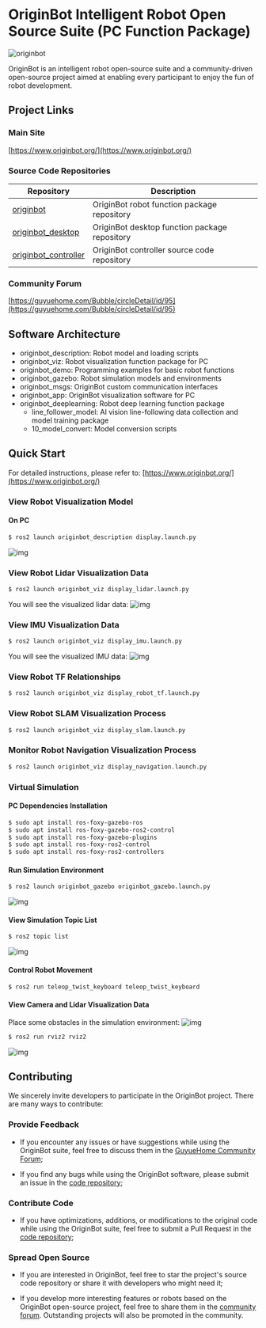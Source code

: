 # OriginBot Intelligent Robot Open Source Suite (PC Function Package)
![originbot](images/originbot.jpg)

OriginBot is an intelligent robot open-source suite and a community-driven open-source project aimed at enabling every participant to enjoy the fun of robot development.

## Project Links

### Main Site

[https://www.originbot.org/](https://www.originbot.org/)

### Source Code Repositories

| Repository                                                         | Description                     |
| ------------------------------------------------------------------ | ------------------------------- |
| [originbot](https://github.com/guyuehome/originbot)                 | OriginBot robot function package repository |
| [originbot_desktop](https://github.com/guyuehome/originbot_desktop) | OriginBot desktop function package repository |
| [originbot_controller](https://github.com/guyuehome/originbot_controller) | OriginBot controller source code repository |

### Community Forum

[https://guyuehome.com/Bubble/circleDetail/id/95](https://guyuehome.com/Bubble/circleDetail/id/95)

## Software Architecture

- originbot_description: Robot model and loading scripts
- originbot_viz: Robot visualization function package for PC
- originbot_demo: Programming examples for basic robot functions
- originbot_gazebo: Robot simulation models and environments
- originbot_msgs: OriginBot custom communication interfaces
- originbot_app: OriginBot visualization software for PC
- originbot_deeplearning: Robot deep learning function package
    - line_follower_model: AI vision line-following data collection and model training package
    - 10_model_convert: Model conversion scripts

## Quick Start
For detailed instructions, please refer to: [https://www.originbot.org/](https://www.originbot.org/)

### View Robot Visualization Model

#### On PC

```bash
$ ros2 launch originbot_description display.launch.py
```
![img](images/2022-08-30_13-57.png)

### View Robot Lidar Visualization Data

```bash
$ ros2 launch originbot_viz display_lidar.launch.py
```

You will see the visualized lidar data:
![img](images/2022-09-05_18-38.png)

### View IMU Visualization Data

```bash
$ ros2 launch originbot_viz display_imu.launch.py
```

You will see the visualized IMU data:
![img](images/2022-09-05_18-41.png)

### View Robot TF Relationships

```bash
$ ros2 launch originbot_viz display_robot_tf.launch.py
```

### View Robot SLAM Visualization Process

```bash
$ ros2 launch originbot_viz display_slam.launch.py
```

### Monitor Robot Navigation Visualization Process

```bash
$ ros2 launch originbot_viz display_navigation.launch.py
```

### Virtual Simulation

#### PC Dependencies Installation
```bash
$ sudo apt install ros-foxy-gazebo-ros
$ sudo apt install ros-foxy-gazebo-ros2-control
$ sudo apt install ros-foxy-gazebo-plugins
$ sudo apt install ros-foxy-ros2-control
$ sudo apt install ros-foxy-ros2-controllers
```

#### Run Simulation Environment
```bash
$ ros2 launch originbot_gazebo originbot_gazebo.launch.py
```
![img](images/2022-08-31_23-42.png)

#### View Simulation Topic List

```bash
$ ros2 topic list
```
![img](images/2022-08-31_23-43.png)

#### Control Robot Movement
```bash
$ ros2 run teleop_twist_keyboard teleop_twist_keyboard
```

#### View Camera and Lidar Visualization Data
Place some obstacles in the simulation environment:
![img](images/2022-08-31_23-47.png)

```bash
$ ros2 run rviz2 rviz2
```
![img](images/2022-08-31_23-46.png)

## Contributing

We sincerely invite developers to participate in the OriginBot project. There are many ways to contribute:

### **Provide Feedback**

- If you encounter any issues or have suggestions while using the OriginBot suite, feel free to discuss them in the [GuyueHome Community Forum](https://guyuehome.com/Bubble/circleDetail/id/95);

- If you find any bugs while using the OriginBot software, please submit an issue in the [code repository](https://github.com/yzhcat/originbot);

### **Contribute Code**

- If you have optimizations, additions, or modifications to the original code while using the OriginBot suite, feel free to submit a Pull Request in the [code repository](https://github.com/yzhcat/originbot);

### **Spread Open Source**

- If you are interested in OriginBot, feel free to star the project's source code repository or share it with developers who might need it;

- If you develop more interesting features or robots based on the OriginBot open-source project, feel free to share them in the [community forum](https://guyuehome.com/Bubble/circleDetail/id/95). Outstanding projects will also be promoted in the community.
